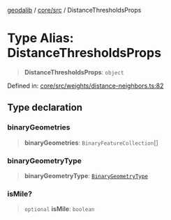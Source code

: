 [geodalib](../../../modules.md) / [core/src](../index.md) / DistanceThresholdsProps

# Type Alias: DistanceThresholdsProps

> **DistanceThresholdsProps**: `object`

Defined in: [core/src/weights/distance-neighbors.ts:82](https://github.com/GeoDaCenter/geoda-lib/blob/04471ecd75dbfe13a0a0fbff4b6e7d785ad0f8e7/js/packages/core/src/weights/distance-neighbors.ts#L82)

## Type declaration

### binaryGeometries

> **binaryGeometries**: `BinaryFeatureCollection`[]

### binaryGeometryType

> **binaryGeometryType**: [`BinaryGeometryType`](BinaryGeometryType.md)

### isMile?

> `optional` **isMile**: `boolean`
